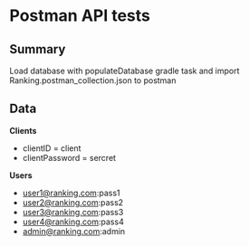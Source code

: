 # Postman API tests

## Summary

Load database with populateDatabase gradle task and import Ranking.postman_collection.json to postman

## Data

**Clients**

* clientID = client
* clientPassword = sercret

**Users**

* user1@ranking.com:pass1
* user2@ranking.com:pass2
* user3@ranking.com:pass3
* user4@ranking.com:pass4
* admin@ranking.com:admin
